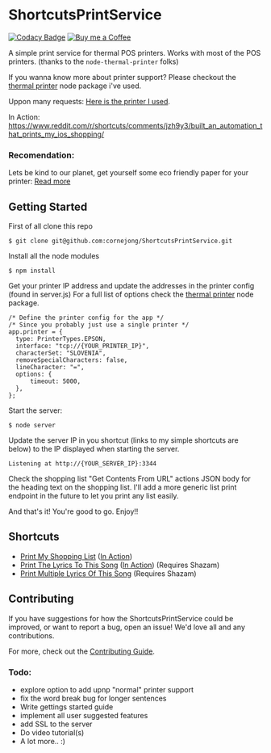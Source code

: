 # ShortcutsPrintService

[![Codacy Badge](https://api.codacy.com/project/badge/Grade/2be0fd26c40845c8a1de03c5f003f444)](https://app.codacy.com/gh/cornejong/ShortcutsPrintService?utm_source=github.com&utm_medium=referral&utm_content=cornejong/ShortcutsPrintService&utm_campaign=Badge_Grade)
[![Buy me a Coffee](https://corne.co/images/buy-me-coffee-small.png)](https://www.buymeacoffee.com/cornedejong)

A simple print service for thermal POS printers.
Works with most of the POS printers. (thanks to the ```node-thermal-printer``` folks)

If you wanna know more about printer support? Please checkout the [thermal printer](https://www.npmjs.com/package/node-thermal-printer) node package i've used.

Uppon many requests: [Here is the printer I used](https://bit.ly/35WJ86w). 

In Action: https://www.reddit.com/r/shortcuts/comments/jzh9y3/built_an_automation_that_prints_my_ios_shopping/


### Recomendation: 
Lets be kind to our planet, get yourself some eco friendly paper for your printer: [Read more](https://www.starmicronics.com/blog/eco-friendly-receipts/)

## Getting Started
First of all clone this repo
```
$ git clone git@github.com:cornejong/ShortcutsPrintService.git
```

Install all the node modules
```
$ npm install
```

Get your printer IP address and update the addresses in the printer config (found in server.js)
For a full list of options check the [thermal printer](https://www.npmjs.com/package/node-thermal-printer) node package.
```JS
/* Define the printer config for the app */
/* Since you probably just use a single printer */
app.printer = {
  type: PrinterTypes.EPSON,
  interface: "tcp://{YOUR_PRINTER_IP}",
  characterSet: "SLOVENIA",
  removeSpecialCharacters: false,
  lineCharacter: "=",
  options: {
      timeout: 5000,
  },
};
```

Start the server:
```
$ node server
```

Update the server IP in you shortcut (links to my simple shortcuts are below) to the IP displayed when starting the server.
```
Listening at http://{YOUR_SERVER_IP}:3344
```

Check the shopping list "Get Contents From URL" actions JSON body for the heading text on the shopping list. 
I'll add a more generic list print endpoint in the future to let you print any list easily.

And that's it! You're good to go. Enjoy!!

## Shortcuts
- [Print My Shopping List](https://www.icloud.com/shortcuts/9390d1f857164741b00721cdd9ae14fb) ([In Action](https://www.reddit.com/r/shortcuts/comments/jzh9y3/built_an_automation_that_prints_my_ios_shopping/))
- [Print The Lyrics To This Song](https://www.icloud.com/shortcuts/e4a20991dea44677bbd4e59e991946be) ([In Action](https://www.reddit.com/r/shortcuts/comments/k0t4dm/new_shortcut_that_prints_the_lyrics_to_the/)) (Requires Shazam)
- [Print Multiple Lyrics Of This Song](https://www.icloud.com/shortcuts/52670a95db4848959841a2368d93c7b4) (Requires Shazam)

## Contributing

If you have suggestions for how the ShortcutsPrintService could be improved, or want to report a bug, open an issue! We'd love all and any contributions.

For more, check out the [Contributing Guide](CONTRIBUTING.md).

### Todo:
- explore option to add upnp "normal" printer support
- fix the word break bug for longer sentences
- Write gettings started guide
- implement all user suggested features
- add SSL to the server
- Do video tutorial(s)
- A lot more.. :)
